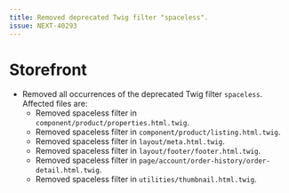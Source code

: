 ```yaml
---
title: Removed deprecated Twig filter "spaceless".
issue: NEXT-40293
---
```

# Storefront
* Removed all occurrences of the deprecated Twig filter `spaceless`. Affected files are:
  * Removed spaceless filter in `component/product/properties.html.twig`. 
  * Removed spaceless filter in `component/product/listing.html.twig`.
  * Removed spaceless filter in `layout/meta.html.twig`.
  * Removed spaceless filter in `layout/footer/footer.html.twig`.
  * Removed spaceless filter in `page/account/order-history/order-detail.html.twig`.
  * Removed spaceless filter in `utilities/thumbnail.html.twig`.
